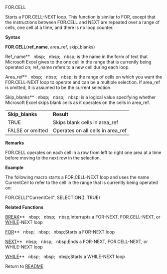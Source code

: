 FOR.CELL

Starts a FOR.CELL-NEXT loop. This function is similar to FOR, except
that the instructions between FOR.CELL and NEXT are repeated over a
range of cells, one cell at a time, and there is no loop counter.

**Syntax**

**FOR.CELL**(**ref\_name**, area\_ref, skip\_blanks)

Ref\_name**&nbsp;&nbsp;&nbsp;nbsp;&nbsp;&nbsp;&nbsp;nbsp;&nbsp;&nbsp;&nbsp;nbsp;&nbsp;is the name in the form of text that
Microsoft Excel gives to the one cell in the range that is currently
being operated on; ref\_name refers to a new cell during each loop.

Area\_ref**&nbsp;&nbsp;&nbsp;nbsp;&nbsp;&nbsp;&nbsp;nbsp;&nbsp;&nbsp;&nbsp;nbsp;&nbsp;is the range of cells on which you want
the FOR.CELL-NEXT loop to operate and can be a multiple selection. If
area\_ref is omitted, it is assumed to be the current selection.

Skip\_blanks**&nbsp;&nbsp;&nbsp;nbsp;&nbsp;&nbsp;&nbsp;nbsp;&nbsp;&nbsp;&nbsp;nbsp;&nbsp;is a logical value specifying
whether Microsoft Excel skips blank cells as it operates on the cells in
area\_ref.

|                  |                                    |
| ---------------- | ---------------------------------- |
| **Skip\_blanks** | **Result**                         |
| TRUE             | Skips blank cells in area\_ref     |
| FALSE or omitted | Operates on all cells in area\_ref |

**Remarks**

FOR.CELL operates on each cell in a row from left to right one area at a
time before moving to the next row in the selection.

**Example**

The following macro starts a FOR.CELL-NEXT loop and uses the name
CurrentCell to refer to the cell in the range that is currently being
operated on:

FOR.CELL("CurrentCell", SELECTION(), TRUE)

**Related Functions**

[BREAK](BREAK.md)**&nbsp;&nbsp;&nbsp;nbsp;&nbsp;&nbsp;&nbsp;nbsp;&nbsp;&nbsp;&nbsp;nbsp;Interrupts a FOR-NEXT, FOR.CELL-NEXT, or
[WHILE](WHILE.md)-NEXT loop

[FOR](FOR.md)**&nbsp;&nbsp;&nbsp;nbsp;&nbsp;&nbsp;&nbsp;nbsp;&nbsp;&nbsp;&nbsp;nbsp;Starts a FOR-NEXT loop

[NEXT](NEXT.md)**&nbsp;&nbsp;&nbsp;nbsp;&nbsp;&nbsp;&nbsp;nbsp;&nbsp;&nbsp;&nbsp;nbsp;Ends a FOR-NEXT, FOR.CELL-NEXT, or WHILE-NEXT loop

[WHILE](WHILE.md)**&nbsp;&nbsp;&nbsp;nbsp;&nbsp;&nbsp;&nbsp;nbsp;&nbsp;&nbsp;&nbsp;nbsp;Starts a WHILE-NEXT loop



Return to [README](README.md)

